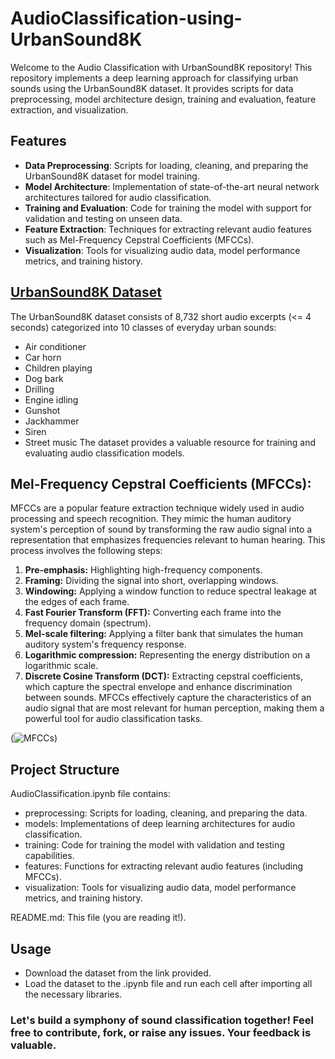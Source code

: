 # AudioClassification-using-UrbanSound8K
Welcome to the Audio Classification with UrbanSound8K repository! This repository implements a deep learning approach for classifying urban sounds using the UrbanSound8K dataset. It provides scripts for data preprocessing, model architecture design, training and evaluation, feature extraction, and visualization.

## Features
- **Data Preprocessing**: Scripts for loading, cleaning, and preparing the UrbanSound8K dataset for model training.
- **Model Architecture**: Implementation of state-of-the-art neural network architectures tailored for audio classification.
- **Training and Evaluation**: Code for training the model with support for validation and testing on unseen data.
- **Feature Extraction**: Techniques for extracting relevant audio features such as Mel-Frequency Cepstral Coefficients (MFCCs).
- **Visualization**: Tools for visualizing audio data, model performance metrics, and training history.

## [UrbanSound8K Dataset](https://www.youtube.com/redirect?event=video_description&redir_token=QUFFLUhqay1VME1ud2JweEx5MC1Fc0EzM2JMaDhRNk1NQXxBQ3Jtc0ttdFZRRWsyTlRpYVp2cnBxLVo1OGdxUTMyZXRxT2QwNXl3ZHQtdHdHV2x5Undlcm1TRXhUbXFudThKYkc4dEtfMG56MUtYa01fNnhrbkZfTFQwNnc5Q2hDOUR0NFhWQzhaSFNoaUtlWDVfMjdkdWZqUQ&q=https%3A%2F%2Furbansounddataset.weebly.com%2Fdownload-urbansound8k.html&v=cqndT517NcQ)
The UrbanSound8K dataset consists of 8,732 short audio excerpts (<= 4 seconds) categorized into 10 classes of everyday urban sounds:
- Air conditioner
- Car horn
- Children playing
- Dog bark
- Drilling
- Engine idling
- Gunshot
- Jackhammer
- Siren
- Street music
The dataset provides a valuable resource for training and evaluating audio classification models.

## Mel-Frequency Cepstral Coefficients (MFCCs):
MFCCs are a popular feature extraction technique widely used in audio processing and speech recognition. They mimic the human auditory system's perception of sound by transforming the raw audio signal into a representation that emphasizes frequencies relevant to human hearing. This process involves the following steps:
1. **Pre-emphasis:** Highlighting high-frequency components.
2. **Framing:** Dividing the signal into short, overlapping windows.
3. **Windowing:** Applying a window function to reduce spectral leakage at the edges of each frame.
4. **Fast Fourier Transform (FFT):** Converting each frame into the frequency domain (spectrum).
5. **Mel-scale filtering:** Applying a filter bank that simulates the human auditory system's frequency response.
6. **Logarithmic compression:** Representing the energy distribution on a logarithmic scale.
7. **Discrete Cosine Transform (DCT):** Extracting cepstral coefficients, which capture the spectral envelope and enhance discrimination between sounds.
MFCCs effectively capture the characteristics of an audio signal that are most relevant for human perception, making them a powerful tool for audio classification tasks.

(![MFCCs](https://www.researchgate.net/publication/335398843/figure/fig1/AS:796124961058818@1566822390492/MFCC-mel-frequency-cepstral-coefficients-characteristic-vectors-extraction-flow.png))

## Project Structure

AudioClassification.ipynb file contains:
- preprocessing: Scripts for loading, cleaning, and preparing the data.
- models: Implementations of deep learning architectures for audio classification.
- training: Code for training the model with validation and testing capabilities.
- features: Functions for extracting relevant audio features (including MFCCs).
- visualization: Tools for visualizing audio data, model performance metrics, and training history.
  
README.md: This file (you are reading it!).

## Usage
- Download the dataset from the link provided.
- Load the dataset to the .ipynb file and run each cell after importing all the necessary libraries.

### Let's build a symphony of sound classification together! Feel free to contribute, fork, or raise any issues. Your feedback is valuable.

